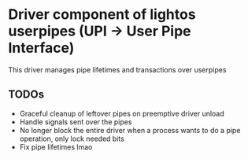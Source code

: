# Driver component of lightos userpipes (UPI -> User Pipe Interface)

This driver manages pipe lifetimes and transactions over userpipes

## TODOs

- Graceful cleanup of leftover pipes on preemptive driver unload
- Handle signals sent over the pipes
- No longer block the entire driver when a process wants to do a pipe operation, only lock needed bits
- Fix pipe lifetimes lmao
